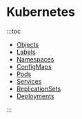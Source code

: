 # Kubernetes

:::toc
* [Objects](objects.md)
* [Labels](labels.md)
* [Namespaces](namespaces.md)
* [ConfigMaps](configmaps.md)
* [Pods](pods.md)
* [Services](services.md)
* [ReplicationSets](replicationsets.md)
* [Deployments](deployments.md)

:::

